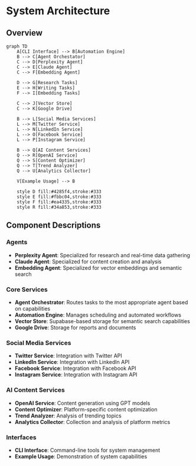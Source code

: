 # System Architecture

## Overview

```mermaid
graph TD
    A[CLI Interface] --> B[Automation Engine]
    B --> C[Agent Orchestator]
    C --> D[Perplexity Agent]
    C --> E[Claude Agent]
    C --> F[Embedding Agent]
    
    D --> G[Research Tasks]
    E --> H[Writing Tasks]
    F --> I[Embedding Tasks]
    
    C --> J[Vector Store]
    C --> K[Google Drive]
    
    B --> L[Social Media Services]
    L --> M[Twitter Service]
    L --> N[LinkedIn Service]
    L --> O[Facebook Service]
    L --> P[Instagram Service]
    
    B --> Q[AI Content Services]
    Q --> R[OpenAI Service]
    Q --> S[Content Optimizer]
    Q --> T[Trend Analyzer]
    Q --> U[Analytics Collector]
    
    V[Example Usage] --> B
    
    style D fill:#4285f4,stroke:#333
    style E fill:#fbbc04,stroke:#333
    style F fill:#ea4335,stroke:#333
    style R fill:#34a853,stroke:#333
```

## Component Descriptions

### Agents
- **Perplexity Agent**: Specialized for research and real-time data gathering
- **Claude Agent**: Specialized for content creation and analysis
- **Embedding Agent**: Specialized for vector embeddings and semantic search

### Core Services
- **Agent Orchestrator**: Routes tasks to the most appropriate agent based on capabilities
- **Automation Engine**: Manages scheduling and automated workflows
- **Vector Store**: Supabase-based storage for semantic search capabilities
- **Google Drive**: Storage for reports and documents

### Social Media Services
- **Twitter Service**: Integration with Twitter API
- **LinkedIn Service**: Integration with LinkedIn API
- **Facebook Service**: Integration with Facebook API
- **Instagram Service**: Integration with Instagram API

### AI Content Services
- **OpenAI Service**: Content generation using GPT models
- **Content Optimizer**: Platform-specific content optimization
- **Trend Analyzer**: Analysis of trending topics
- **Analytics Collector**: Collection and analysis of platform metrics

### Interfaces
- **CLI Interface**: Command-line tools for system management
- **Example Usage**: Demonstration of system capabilities
